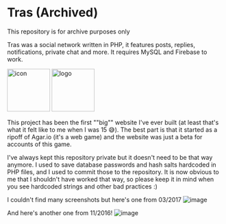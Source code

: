 # Tras (Archived)
This repository is for archive purposes only

Tras was a social network written in PHP, it features posts, replies, notifications, private chat and more. It requires MySQL and Firebase to work.

<img height="100" src="https://user-images.githubusercontent.com/11839341/164489639-e2cc6ccb-9527-400b-a09d-5bb5ebf50400.png" alt="icon"> <img  height="100" src="https://user-images.githubusercontent.com/11839341/164488190-92e4b73e-8010-4dd3-8dec-82ad73806624.png" alt="logo">

This project has been the first ""big"" website I've ever built (at least that's what it felt like to me when I was 15 😅). The best part is that it started as a ripoff of Agar.io (it's a web game) and the website was just a beta for accounts of this game.

I've always kept this repository private but it doesn't need to be that way anymore. I used to save database passwords and hash salts hardcoded in PHP files, and I used to commit those to the repository. It is now obvious to me that I shouldn't have worked that way, so please keep it in mind when you see hardcoded strings and other bad practices :)


I couldn't find many screenshots but here's one from 03/2017
![image](https://user-images.githubusercontent.com/11839341/164491134-878057bc-9798-4c69-bd63-a7269c3b038c.png)


And here's another one from 11/2016!
![image](https://user-images.githubusercontent.com/11839341/164490865-06f63f1e-1634-4d43-9e6c-9018dd5cfc2b.png)
